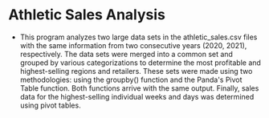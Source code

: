 # Athletic Sales Analysis

- This program analyzes two large data sets in the athletic_sales.csv files with the same information from two consecutive years (2020, 2021), respectively. The data sets were merged into a common set and grouped by various categorizations to determine the most profitable and highest-selling regions and retailers. These sets were made using two methodologies: using the groupby() function and the Panda's Pivot Table function. Both functions arrive with the same output. Finally, sales data for the highest-selling individual weeks and days was determined using pivot tables.
